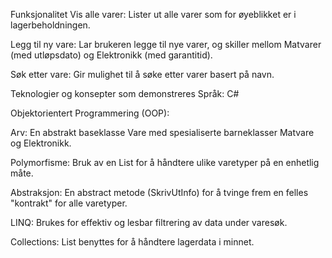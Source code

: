 Funksjonalitet
Vis alle varer: Lister ut alle varer som for øyeblikket er i lagerbeholdningen.

Legg til ny vare: Lar brukeren legge til nye varer, og skiller mellom Matvarer (med utløpsdato) og Elektronikk (med garantitid).

Søk etter vare: Gir mulighet til å søke etter varer basert på navn.

Teknologier og konsepter som demonstreres
Språk: C#

Objektorientert Programmering (OOP):

Arv: En abstrakt baseklasse Vare med spesialiserte barneklasser Matvare og Elektronikk.

Polymorfisme: Bruk av en List<Vare> for å håndtere ulike varetyper på en enhetlig måte.

Abstraksjon: En abstract metode (SkrivUtInfo) for å tvinge frem en felles "kontrakt" for alle varetyper.

LINQ: Brukes for effektiv og lesbar filtrering av data under varesøk.

Collections: List<T> benyttes for å håndtere lagerdata i minnet.






